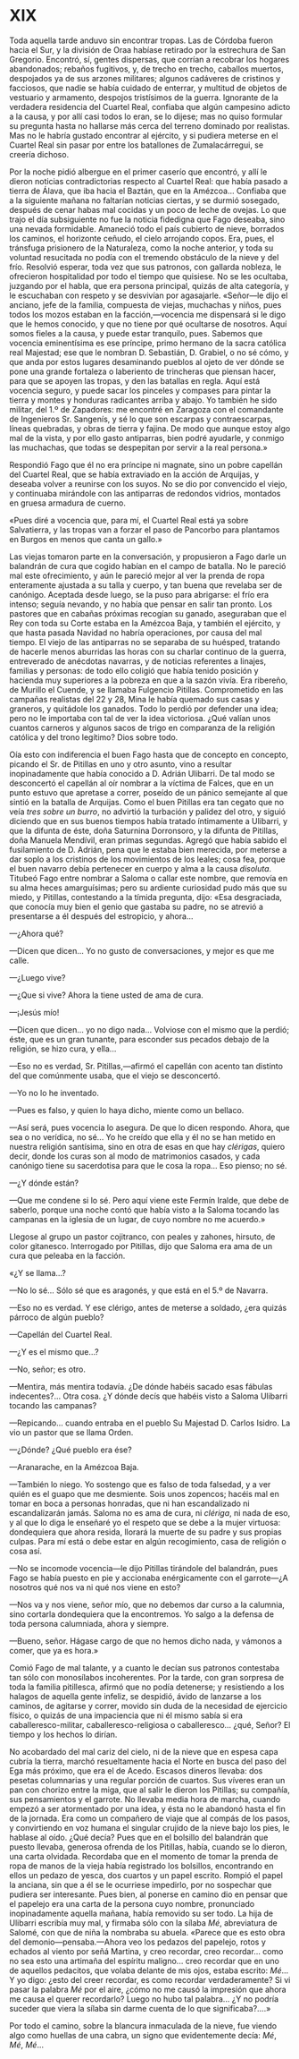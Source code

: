 # XIX

Toda aquella tarde anduvo sin encontrar tropas. Las de Córdoba fueron hacia el
Sur, y la división de Oraa habíase retirado por la estrechura de San Gregorio.
Encontró, sí, gentes dispersas, que corrían a recobrar los hogares abandonados;
rebaños fugitivos, y, de trecho en trecho, caballos muertos, despojados ya de
sus arzones militares; algunos cadáveres de cristinos y facciosos, que nadie se
había cuidado de enterrar, y multitud de objetos de vestuario y armamento,
despojos tristísimos de la guerra. Ignorante de la verdadera residencia del
Cuartel Real, confiaba que algún campesino adicto a la causa, y por allí casi
todos lo eran, se lo dijese; mas no quiso formular su pregunta hasta no
hallarse más cerca del terreno dominado por realistas. Mas no le habría gustado
encontrar al ejército, y si pudiera meterse en el Cuartel Real sin pasar por
entre los batallones de Zumalacárregui, se creería dichoso.

Por la noche pidió albergue en el primer caserío que encontró, y allí le dieron
noticias contradictorias respecto al Cuartel Real: que había pasado a tierra de
Álava, que iba hacia el Baztán, que en la Amézcoa... Confiaba que a la
siguiente mañana no faltarían noticias ciertas, y se durmió sosegado, después
de cenar habas mal cocidas y un poco de leche de ovejas. Lo que trajo el día
subsiguiente no fue la noticia fidedigna que Fago deseaba, sino una nevada
formidable. Amaneció todo el país cubierto de nieve, borrados los caminos, el
horizonte ceñudo, el cielo arrojando copos. Era, pues, el tránsfuga prisionero
de la Naturaleza, como la noche anterior, y toda su voluntad resucitada no
podía con el tremendo obstáculo de la nieve y del frío. Resolvió esperar, toda
vez que sus patronos, con gallarda nobleza, le ofrecieron hospitalidad por todo
el tiempo que quisiese. No se les ocultaba, juzgando por el habla, que era
persona principal, quizás de alta categoría, y le escuchaban con respeto y se
desvivían por agasajarle. «Señor—le dijo el anciano, jefe de la familia,
compuesta de viejas, muchachas y niños, pues todos los mozos estaban en la
facción,—vocencia me dispensará si le digo que le hemos conocido, y que no
tiene por qué ocultarse de nosotros. Aquí somos fieles a la causa, y puede
estar tranquilo, pues. Sabemos que vocencia eminentísima es ese príncipe, primo
hermano de la sacra católica real Majestad; ese que le nombran D. Sebastián, D.
Grabiel, o no sé cómo, y que anda por estos lugares desaminando pueblos al
ojeto de ver dónde se pone una grande fortaleza o laberiento de trincheras que
piensan hacer, para que se apoyen las tropas, y den las batallas en regla. Aquí
está vocencia seguro, y puede sacar los pinceles y compases para pintar la
tierra y montes y honduras radicantes arriba y abajo. Yo también he sido
militar, del 1.º de Zapadores: me encontré en Zaragoza con el comandante de
Ingenieros Sr. Sangenís, y sé lo que son escarpas y contraescarpas, líneas
quebradas, y obras de tierra y fajina. De modo que aunque estoy algo mal de la
vista, y por ello gasto antiparras, bien podré ayudarle, y conmigo las
muchachas, que todas se despepitan por servir a la real persona.»

Respondió Fago que él no era príncipe ni magnate, sino un pobre capellán del
Cuartel Real, que se había extraviado en la acción de Arquijas, y deseaba
volver a reunirse con los suyos. No se dio por convencido el viejo,
y continuaba mirándole con las antiparras de redondos vidrios, montados en
gruesa armadura de cuerno.

«Pues diré a vocencia que, para mí, el Cuartel Real está ya sobre Salvatierra,
y las tropas van a forzar el paso de Pancorbo para plantamos en Burgos en menos
que canta un gallo.»

Las viejas tomaron parte en la conversación, y propusieron a Fago darle un
balandrán de cura que cogido habían en el campo de batalla. No le pareció mal
este ofrecimiento, y aún le pareció mejor al ver la prenda de ropa enteramente
ajustada a su talla y cuerpo, y tan buena que revelaba ser de canónigo.
Aceptada desde luego, se la puso para abrigarse: el frío era intenso; seguía
nevando, y no había que pensar en salir tan pronto. Los pastores que en cabañas
próximas recogían su ganado, aseguraban que el Rey con toda su Corte estaba en
la Amézcoa Baja, y también el ejército, y que hasta pasada Navidad no habría
operaciones, por causa del mal tiempo. El viejo de las antiparras no se
separaba de su huésped, tratando de hacerle menos aburridas las horas con su
charlar continuo de la guerra, entreverado de anécdotas navarras, y de noticias
referentes a linajes, familias y personas: de todo ello coligió que había
tenido posición y hacienda muy superiores a la pobreza en que a la sazón vivía.
Era ribereño, de Murillo el Cuende, y se llamaba Fulgencio Pitillas.
Comprometido en las campañas realistas del 22 y 28, Mina le había quemado sus
casas y graneros, y quitádole los ganados. Todo lo perdió por defender una
idea; pero no le importaba con tal de ver la idea victoriosa. ¿Qué valían unos
cuantos carneros y algunos sacos de trigo en comparanza de la religión católica
y del trono legítimo? Dios sobre todo.

Oía esto con indiferencia el buen Fago hasta que de concepto en concepto,
picando el Sr. de Pitillas en uno y otro asunto, vino a resultar inopinadamente
que había conocido a D. Adrián Ulibarri. De tal modo se desconcertó el capellán
al oír nombrar a la víctima de Falces, que en un punto estuvo que apretase
a correr, poseído de un pánico semejante al que sintió en la batalla de
Arquijas. Como el buen Pitillas era tan cegato que no veía *tres sobre un
burro*, no advirtió la turbación y palidez del otro, y siguió diciendo que en
sus buenos tiempos había tratado íntimamente a Ulibarri, y que la difunta de
éste, doña Saturnina Dorronsoro, y la difunta de Pitillas, doña Manuela
Mendívil, eran primas segundas. Agregó que había sabido el fusilamiento de D.
Adrián, pena que le estaba bien merecida, por meterse a dar soplo a los
cristinos de los movimientos de los leales; cosa fea, porque el buen navarro
debía pertenecer en cuerpo y alma a la causa *disoluta*. Titubeó Fago entre
nombrar a Saloma o callar este nombre, que removía en su alma heces
amarguísimas; pero su ardiente curiosidad pudo más que su miedo, y Pitillas,
contestando a la tímida pregunta, dijo: «Esa desgraciada, que conocía muy bien
el genio que gastaba su padre, no se atrevió a presentarse a él después del
estropicio, y ahora...

—¿Ahora qué?

—Dicen que dicen... Yo no gusto de conversaciones, y mejor es que me calle.

—¿Luego vive?

—¿Que si vive? Ahora la tiene usted de ama de cura.

—¡Jesús mío!

—Dicen que dicen... yo no digo nada... Volviose con el mismo que la perdió;
éste, que es un gran tunante, para esconder sus pecados debajo de la religión,
se hizo cura, y ella...

—Eso no es verdad, Sr. Pitillas,—afirmó el capellán con acento tan distinto del
que comúnmente usaba, que el viejo se desconcertó.

—Yo no lo he inventado.

—Pues es falso, y quien lo haya dicho, miente como un bellaco.

—Así será, pues vocencia lo asegura. De que lo dicen respondo. Ahora, que sea
o no verídica, no sé... Yo he creído que ella y él no se han metido en nuestra
religión santísima, sino en otra de esas en que hay *clérigas*, quiero decir,
donde los curas son al modo de matrimonios casados, y cada canónigo tiene su
sacerdotisa para que le cosa la ropa... Eso pienso; no sé.

—¿Y dónde están?

—Que me condene si lo sé. Pero aquí viene este Fermín Iralde, que debe de
saberlo, porque una noche contó que había visto a la Saloma tocando las
campanas en la iglesia de un lugar, de cuyo nombre no me acuerdo.»

Llegose al grupo un pastor cojitranco, con peales y zahones, hirsuto, de color
gitanesco. Interrogado por Pitillas, dijo que Saloma era ama de un cura que
peleaba en la facción.

«¿Y se llama...?

—No lo sé... Sólo sé que es aragonés, y que está en el 5.º de Navarra.

—Eso no es verdad. Y ese clérigo, antes de meterse a soldado, ¿era quizás
párroco de algún pueblo?

—Capellán del Cuartel Real.

—¿Y es el mismo que...?

—No, señor; es otro.

—Mentira, más mentira todavía. ¿De dónde habéis sacado esas fábulas
indecentes?... Otra cosa. ¿Y dónde decís que habéis visto a Saloma Ulibarri
tocando las campanas?

—Repicando... cuando entraba en el pueblo Su Majestad D. Carlos Isidro. La vio
un pastor que se llama Orden.

—¿Dónde? ¿Qué pueblo era ése?

—Aranarache, en la Amézcoa Baja.

—También lo niego. Yo sostengo que es falso de toda falsedad, y a ver quién es
el guapo que me desmiente. Sois unos zopencos; hacéis mal en tomar en boca
a personas honradas, que ni han escandalizado ni escandalizarán jamás. Saloma
no es ama de cura, ni *clériga*, ni nada de eso, y al que lo diga le enseñaré
yo el respeto que se debe a la mujer virtuosa: dondequiera que ahora resida,
llorará la muerte de su padre y sus propias culpas. Para mí está o debe estar
en algún recogimiento, casa de religión o cosa así.

—No se incomode vocencia—le dijo Pitillas tirándole del balandrán, pues Fago se
había puesto en pie y accionaba enérgicamente con el garrote—¿A nosotros qué
nos va ni qué nos viene en esto?

—Nos va y nos viene, señor mío, que no debemos dar curso a la calumnia, sino
cortarla dondequiera que la encontremos. Yo salgo a la defensa de toda persona
calumniada, ahora y siempre.

—Bueno, señor. Hágase cargo de que no hemos dicho nada, y vámonos a comer, que
ya es hora.»

Comió Fago de mal talante, y a cuanto le decían sus patronos contestaba tan
sólo con monosílabos incoherentes. Por la tarde, con gran sorpresa de toda la
familia pitillesca, afirmó que no podía detenerse; y resistiendo a los halagos
de aquella gente infeliz, se despidió, ávido de lanzarse a los caminos, de
agitarse y correr, movido sin duda de la necesidad de ejercicio físico,
o quizás de una impaciencia que ni él mismo sabía si era caballeresco-militar,
caballeresco-religiosa o caballeresco... ¿qué, Señor? El tiempo y los hechos lo
dirían.

No acobardado del mal cariz del cielo, ni de la nieve que en espesa capa cubría
la tierra, marchó resueltamente hacia el Norte en busca del paso del Ega más
próximo, que era el de Acedo. Escasos dineros llevaba: dos pesetas columnarias
y una regular porción de cuartos. Sus víveres eran un pan con chorizo entre la
miga, que al salir le dieron los Pitillas; su compañía, sus pensamientos y el
garrote. No llevaba media hora de marcha, cuando empezó a ser atormentado por
una idea, y ésta no le abandonó hasta el fin de la jornada. Era como un
compañero de viaje que al compás de los pasos, y convirtiendo en voz humana el
singular crujido de la nieve bajo los pies, le hablase al oído. ¿Qué decía?
Pues que en el bolsillo del balandrán que puesto llevaba, generosa ofrenda de
los Pitillas, había, cuando se lo dieron, una carta olvidada. Recordaba que en
el momento de tomar la prenda de ropa de manos de la vieja había registrado los
bolsillos, encontrando en ellos un pedazo de yesca, dos cuartos y un papel
escrito. Rompió el papel la anciana, sin que a él se le ocurriese impedirlo,
por no sospechar que pudiera ser interesante. Pues bien, al ponerse en camino
dio en pensar que el papelejo era una carta de la persona cuyo nombre,
pronunciado inopinadamente aquella mañana, había removido su ser todo. La hija
de Ulibarri escribía muy mal, y firmaba sólo con la sílaba *Mé*, abreviatura de
Salomé, con que de niña la nombraba su abuela. «Parece que es esto obra del
demonio—pensaba.—Ahora veo los pedazos del papelejo, rotos y echados al viento
por señá Martina, y creo recordar, creo recordar... como no sea esto una
artimaña del espíritu maligno... creo recordar que en uno de aquellos
pedacitos, que volaba delante de mis ojos, estaba escrito: *Mé*... Y yo digo:
¿esto del creer recordar, es como recordar verdaderamente? Si vi pasar la
palabra *Mé* por el aire, ¿cómo no me causó la impresión que ahora me causa el
querer recordarlo? Luego no hubo tal palabra... ¿Y no podría suceder que viera
la sílaba sin darme cuenta de lo que significaba?....»

Por todo el camino, sobre la blancura inmaculada de la nieve, fue viendo algo
como huellas de una cabra, un signo que evidentemente decía: *Mé*, *Mé*,
*Mé*...
